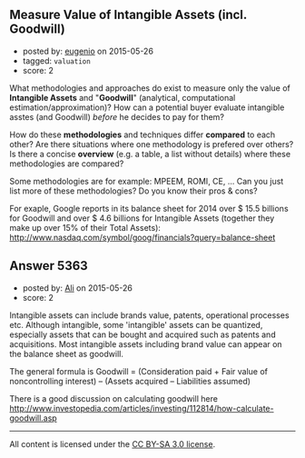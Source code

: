 ## Measure Value of Intangible Assets (incl. Goodwill)

- posted by: [eugenio](https://stackexchange.com/users/5088696/eugenio) on 2015-05-26
- tagged: `valuation`
- score: 2

<p>What methodologies and approaches do exist to measure only the value of <strong>Intangible Assets</strong> and "<strong>Goodwill</strong>" (analytical, computational estimation/approximation)?
How can a potential buyer evaluate intangible asstes (and Goodwill) <em>before</em> he decides to pay for them?</p>

<p>How do these <strong>methodologies</strong> and techniques differ <strong>compared</strong> to each other? Are there situations where one methodology is prefered over others? Is there a concise <strong>overview</strong> (e.g. a table, a list without details) where these methodologies are compared?</p>

<p>Some methodologies are for example: MPEEM, ROMI, CE, ...
Can you just list more of these methodologies? Do you know their pros &amp; cons?</p>

<p>For exaple, Google reports in its balance sheet for 2014 over $ 15.5 billions for Goodwill and over $ 4.6 billions for Intangible Assets (together they make up over 15% of their Total Assets): <a href="http://www.nasdaq.com/symbol/goog/financials?query=balance-sheet" rel="nofollow">http://www.nasdaq.com/symbol/goog/financials?query=balance-sheet</a></p>



## Answer 5363

- posted by: [Ali](https://stackexchange.com/users/2815644/ali) on 2015-05-26
- score: 2

<p>Intangible assets can include brands value, patents, operational processes etc. Although intangible, some 'intangible' assets can be quantized, especially assets that can be bought and acquired such as patents and acquisitions. Most intangible assets including brand value can appear on the balance sheet as goodwill.</p>

<p>The general formula is Goodwill = (Consideration paid + Fair value of noncontrolling interest)
– (Assets acquired – Liabilities assumed)</p>

<p>There is a good discussion on calculating goodwill here <a href="http://www.investopedia.com/articles/investing/112814/how-calculate-goodwill.asp" rel="nofollow">http://www.investopedia.com/articles/investing/112814/how-calculate-goodwill.asp</a></p>




---

All content is licensed under the [CC BY-SA 3.0 license](https://creativecommons.org/licenses/by-sa/3.0/).
